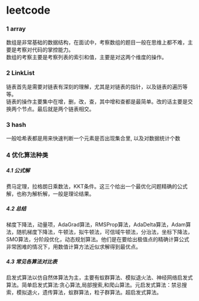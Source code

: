 # leetcode
### 1	array
数组是非常基础的数据结构，在面试中，考察数组的题目一般在思维上都不难，主要是考察对代码的掌控能力。<br>
数组的考察主要是考察列表的索引和值，主要是对这两个维度的操作。<br>

### 2	LinkList
链表首先是需要对链表有深刻的理解，尤其是对链表的指针，以及链表的遍历等等。<br>
链表的操作主要集中在增，删，改，查，其中增和查都是最简单。改的话主要是交换两个节点。最后就是两个链表相交。<br>
### 3	hash
一般哈希表都是用来快速判断一个元素是否出现集合里, 以及对数据统计个数<br>
### 4	优化算法种类
##### 4.1	公式解
费马定理，拉格朗日乘数法，KKT条件。这三个给出一个最优化问题精确的公式解，也称为解析解，一般是理论结果。<br>
##### 4.2	总结
梯度下降法，动量项，AdaGrad算法，RMSProp算法，AdaDelta算法，Adam算法，随机梯度下降法，牛顿法，拟牛顿法，可信域牛顿法，分治法，坐标下降法，SMO算法，分阶段优化，动态规划算法。他们是在要给出极值点的精确计算公式非常困难的情况下，用数值计算方法近似求解得到最优点。<br>
##### 4.3	常见各算法对比表
启发式算法以仿自然体算法为主，主要有蚁群算法、模拟退火法、神经网络启发式算法。简单启发式算法:贪心算法,局部搜索,和爬山算法。元启发式算法：禁忌搜索，模拟退火，遗传算法，蚁群算法，粒子群算法。超启发式算法。<br>